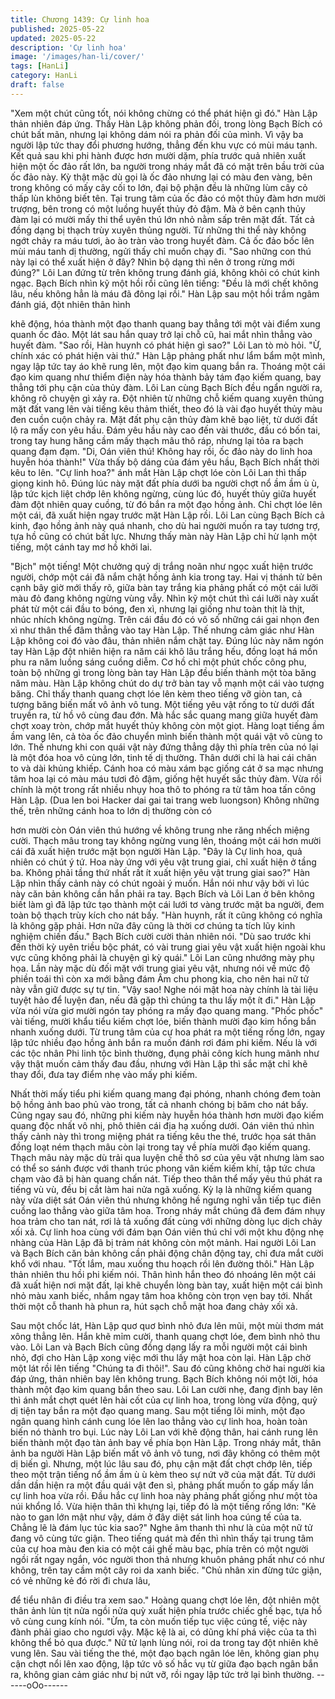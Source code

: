 ```yaml
---
title: Chương 1439: Cự linh hoa
published: 2025-05-22
updated: 2025-05-22
description: 'Cự linh hoa'
image: '/images/han-li/cover/'
tags: [HanLi]
category: HanLi
draft: false
---
```


"Xem một chút cũng tốt, nói không chừng có thể phát hiện gì đó."
Hàn Lập thản nhiên đáp ứng.
Thấy Hàn Lập không phản đối, trong lòng Bạch Bích có chút bất
mãn, nhưng lại không dám nói ra phản đối của mình. Vì vậy ba
người lập tức thay đổi phương hướng, thẳng đến khu vực có mùi
máu tanh.
Kết quả sau khi phi hành được hơn mười dặm, phía trước quả
nhiên xuất hiện một ốc đảo rất lớn, ba người trong nháy mắt đã
có mặt trên bầu trời của ốc đảo này.
Kỳ thật mặc dù gọi là ốc đảo nhưng lại có màu đen vàng, bên
trong không có mấy cây cối to lớn, đại bộ phận đều là những lùm
cây cỏ thấp lùn không biết tên.
Tại trung tâm của ốc đảo có một thủy đàm hơn mười trượng, bên
trong có một luồng huyết thủy đỏ đậm. Mà ở bên cạnh thủy đàm
lại có mười mấy thi thể uyên thú lớn nhỏ nằm sấp trên mặt đất.
Tất cả đồng dạng bị thạch trùy xuyên thủng người.
Từ những thi thể này không ngớt chảy ra máu tươi, ào ào tràn
vào trong huyết đàm. Cả ốc đảo bốc lên mùi máu tanh dị thường,
ngửi thấy chỉ muốn chạy đi.
"Sao những con thú này lại có thể xuất hiện ở đây? Nhìn bộ dạng
thì nên ở trong rừng mới đúng?" Lôi Lan đứng từ trên không trung
đánh giá, không khỏi có chút kinh ngạc.
Bạch Bích nhìn kỹ một hồi rồi cũng lên tiếng: "Đều là mới chết
không lâu, nếu không hẳn là máu đã đông lại rồi."
Hàn Lập sau một hồi trầm ngâm đánh giá, đột nhiên thân hình

khẽ động, hóa thành một đạo thanh quang bay thẳng tới một vài
điểm xung quanh ốc đảo. Một lát sau hắn quay trở lại chỗ cũ, hai
mắt nhìn thẳng vào huyết đàm.
"Sao rồi, Hàn huynh có phát hiện gì sao?" Lôi Lan tò mò hỏi. "Ừ,
chính xác có phát hiện vài thứ." Hàn Lập phảng phất như lẩm
bẩm một mình, ngay lập tức tay áo khẽ rung lên, một đạo kim
quang bắn ra.
Thoáng một cái đạo kim quang như thiểm điện này hóa thành bảy
tám đạo kiếm quang, bay thẳng tới phụ cận của thủy đàm.
Lôi Lan cùng Bạch Bích đều ngẩn người ra, không rõ chuyện gì
xảy ra. Đột nhiên từ những chỗ kiếm quang xuyên thủng mặt đất
vang lên vài tiếng kêu thảm thiết, theo đó là vài đạo huyết thủy
màu đen cuồn cuộn chảy ra. Mặt đất phụ cận thủy đàm khẽ bạo
liệt, từ dưới đất lộ ra mấy con yêu hầu.
Đám yêu hầu này cao đến vài thước, đầu có bốn tai, trong tay
hung hăng cầm mấy thạch mâu thô ráp, nhưng lại tỏa ra bạch
quang đạm đạm. "Di, Oán viên thú! Không hay rồi, ốc đảo này do
linh hoa huyễn hóa thành!" Vừa thấy bộ dáng của đám yêu hầu,
Bạch Bích nhất thời kêu to lên.
"Cự linh hoa?" ánh mắt Hàn Lập chợt lóe còn Lôi Lan thì thấp
giọng kinh hô.
Đúng lúc này mặt đất phía dưới ba người chợt nổ ầm ầm ù ù, lập
tức kịch liệt chớp lên không ngừng, cùng lúc đó, huyết thủy giữa
huyết đàm đột nhiên quay cuồng, từ đó bắn ra một đạo hồng ảnh.
Chỉ chợt lóe lên một cái, đã xuất hiện ngay trước mặt Hàn Lập rồi.
Lôi Lan cùng Bạch Bích cả kinh, đạo hồng ảnh này quá nhanh,
cho dù hai người muốn ra tay tương trợ, tựa hồ cũng có chút bất
lực.
Nhưng thấy màn này Hàn Lập chỉ hừ lạnh một tiếng, một cánh tay
mơ hồ khởi lai.

"Bịch" một tiếng!
Một chưởng quỷ dị trắng noãn như ngọc xuất hiện trước người,
chớp một cái đã nắm chặt hồng ảnh kia trong tay.
Hai vị thánh tử bên cạnh bây giờ mới thấy rõ, giữa bàn tay trắng
kia phảng phất có một cái lưỡi màu đỏ đang không ngừng vùng
vẫy. Nhìn kỹ một chút thì cái lưỡi này xuất phát từ một cái đầu to
bóng, đen xì, nhưng lại giống như toàn thịt là thịt, nhúc nhích
không ngừng.
Trên cái đầu đó có vô số những cái gai nhọn đen xì như thân thể
đâm thẳng vào tay Hàn Lập. Thế nhưng cảm giác như Hàn Lập
không coi đó vào đâu, thản nhiên nắm chặt tay.
Đúng lúc này năm ngón tay Hàn Lập đột nhiên hiện ra năm cái
khô lâu trắng hếu, đồng loạt há mồn phu ra năm luồng sáng
cuồng diễm. Cơ hồ chỉ một phút chốc công phu, toàn bộ những gì
trong lòng bàn tay Hàn Lập đều biến thành một tòa băng năm
màu.
Hàn Lập không chút do dự trở bàn tay vỗ mạnh một cái vào
tượng băng. Chỉ thấy thanh quang chợt lóe lên kèm theo tiếng vỡ
giòn tan, cả tượng băng biến mất vô ảnh vô tung.
Một tiếng yêu vật rống to từ dưới đất truyền ra, từ hồ vô cùng đau
đớn. Mà hắc sắc quang mang giữa huyết đàm chợt xoay tròn,
chớp mắt huyết thủy không còn một giọt. Hàng loạt tiếng ầm ầm
vang lên, cả tòa ốc đảo chuyển mình biến thành một quái vật vô
cùng to lớn. Thế nhưng khi con quái vật này đứng thẳng dậy thì
phía trên của nó lại là một đóa hoa vô cùng lớn, tinh tế dị thường.
Thân dưới chỉ là hai cái chân to và dài khủng khiếp. Cánh hoa có
màu xám bạc giống cát ở sa mạc nhưng tâm hoa lại có màu máu
tươi đỏ đậm, giống hệt huyết sắc thủy đàm. Vừa rồi chính là một
trong rất nhiều nhụy hoa thô to phóng ra từ tâm hoa tấn công Hàn
Lập.
(Dua len boi Hacker dai gai tai trang web luongson)
Không những thế, trên những cánh hoa to lớn dị thường còn có

hơn mười còn Oán viên thú hướng về không trung nhe răng
nhếch miệng cười. Thạch mâu trong tay không ngừng vung lên,
thoáng một cái hơn mười cái đã xuất hiện trước mặt bọn người
Hàn Lập.
"Đây là Cự linh hoa, quả nhiên có chút ý tứ. Hoa này ứng với yêu
vật trung giai, chỉ xuất hiện ở tầng ba. Không phải tầng thứ nhất
rất ít xuất hiện yêu vật trung giai sao?" Hàn Lập nhìn thấy cảnh
này có chút ngoài ý muốn.
Hắn nói như vậy bởi vì lúc này căn bản không cần hắn phải ra tay.
Bạch Bích và Lôi Lan ở bên không biết làm gì đã lập tức tạo
thành một cái lưới tơ vàng trước mặt ba người, đem toàn bộ
thạch trùy kích cho nát bấy. "Hàn huynh, rất ít cũng không có
nghĩa là không gặp phải. Hơn nữa đây cũng là thời cơ chúng ta
tích lũy kinh nghiệm chiến đấu." Bạch Bích cười cười thản nhiên
nói.
"Dù sao trước khi đến thời kỳ uyên triều bộc phát, có vài trung giai
yêu vật xuất hiện ngoài khu vực cũng không phải là chuyện gì kỳ
quái." Lôi Lan cũng nhướng mày phụ họa.
Lần này mặc dù đối mặt với trung giai yêu vật, nhưng nói về mức
độ phiền toái thì còn xa mới bằng đám Âm chu phong kia, cho
nên hai nữ tử này vẫn giữ được sự tự tin.
"Vậy sao! Nghe nói mật hoa này chính là tài liệu tuyệt hảo để
luyện đan, nếu đã gặp thì chúng ta thu lấy một ít đi." Hàn Lập vừa
nói vừa giơ mười ngón tay phóng ra mấy đạo quang mang. "Phốc
phốc" vài tiếng, mười khẩu tiểu kiếm chợt lóe, biến thành mười
đạo kim hồng bắn nhanh xuống dưới.
Từ trung tâm của cự hoa phát ra một tiếng rống lớn, ngay lập tức
nhiều đạo hồng ảnh bắn ra muốn đánh rơi đám phi kiếm.
Nếu là với các tộc nhân Phi linh tộc bình thường, đụng phải công
kích hung mãnh như vậy thật muốn cảm thấy đau đầu, nhưng với
Hàn Lập thì sắc mặt chỉ khẽ thay đổi, đưa tay điểm nhẹ vào mấy
phi kiếm.

Nhất thời mấy tiểu phi kiếm quang mang đại phóng, nhanh chóng
đem toàn bộ hồng ảnh bao phủ vào trong, tất cả nhanh chóng bị
băm cho nát bấy.
Cũng ngay sau đó, những phi kiếm này huyễn hóa thành hơn
mười đạo kiếm quang độc nhất vô nhị, phô thiên cái địa hạ xuống
dưới.
Oán viên thú nhìn thấy cảnh này thì trong miệng phát ra tiếng kêu
the thé, trước họa sát thân đồng loạt ném thạch mâu còn lại trong
tay về phía mười đạo kiếm quang.
Thạch mâu này mặc dù trải qua luyện chế thô sơ của yêu vật
nhưng làm sao có thể so sánh được với thanh trúc phong vân
kiếm kiếm khí, tập tức chưa chạm vào đã bị hàn quang chấn nát.
Tiếp theo thân thể mấy yêu thú phát ra tiếng vù vù, đều bị cắt làm
hai nửa ngã xuống.
Kỳ lạ là những kiếm quang này vừa diệt sát Oán viên thú nhưng
không hề ngưng nghỉ vẫn tiếp tục điên cuồng lao thẳng vào giữa
tâm hoa. Trong nháy mắt chúng đã đem đám nhụy hoa trảm cho
tan nát, rơi lả tả xuống đất cùng với những dòng lục dịch chảy xối
xả.
Cự linh hoa cùng với đám bạn Oán viên thú chỉ với một khu động
nhẹ nhàng của Hàn Lập đã bị trảm nát không còn một mảnh. Hai
người Lôi Lan và Bạch Bích căn bản không cần phải động chân
động tay, chỉ đưa mắt cười khổ với nhau.
"Tốt lắm, mau xuống thu hoạch rồi lên đường thôi." Hàn Lập thản
nhiên thu hồi phi kiếm nói.
Thân hình hắn theo đó nhoáng lên một cái đã xuất hiện nơi mặt
đất, lại khẽ chuyển lòng bàn tay, xuất hiện một cái bình nhỏ màu
xanh biếc, nhắm ngay tâm hoa không còn trọn vẹn bay tới.
Nhất thời một cỗ thanh hà phun ra, hút sạch chỗ mật hoa đang
chảy xối xả.

Sau một chốc lát, Hàn Lập quơ quơ bình nhỏ đưa lên mũi, một
mùi thơm mát xông thẳng lên. Hắn khẽ mỉm cười, thanh quang
chợt lóe, đem bình nhỏ thu vào. Lôi Lan và Bạch Bích cũng đồng
dạng lấy ra mỗi người một cái bình nhỏ, đợi cho Hàn Lập xong
việc mới thu lấy mật hoa còn lại.
Hàn Lập chờ một lát rồi lên tiếng "Chúng ta đi thôi!". Sau đó cũng
không chờ hai người kia đáp ứng, thản nhiên bay lên không
trung. Bạch Bích không nói một lời, hóa thành một đạo kim quang
bắn theo sau.
Lôi Lan cười nhẹ, đang định bay lên thì ánh mắt chợt quét lên hài
cốt của cự linh hoa, trong lòng vừa động, quỷ dị tiện tay bắn ra
một đạo quang mang.
Sau một tiếng lôi minh, một đạo ngân quang hình cánh cung lóe
lên lao thẳng vào cự linh hoa, hoàn toàn biến nó thành tro bụi.
Lúc này Lôi Lan với khẽ động thân, hai cánh rung lên biến thành
một đạo tàn ảnh bay về phía bọn Hàn Lập.
Trong nháy mắt, thân ảnh ba người Hàn Lập biến mất vô ảnh vô
tung, nơi đây không có thêm một dị biến gì.
Nhưng, một lúc lâu sau đó, phụ cận mặt đất chợt chớp lên, tiếp
theo một trận tiếng nổ ầm ầm ù ù kèm theo sự nứt vỡ của mặt
đất. Từ dưới dần dần hiện ra một đầu quái vật đen sì, phảng phất
muốn to gấp mấy lần cự linh hoa vừa rồi.
Đầu hắc cự linh hoa này phảng phất giống như một tòa núi khổng
lồ. Vừa hiện thân thì khựng lại, tiếp đó là một tiếng rống lớn: "Kẻ
nào to gan lớn mật như vậy, dám ở đây diệt sát linh hoa cúng tế
của ta. Chẳng lẽ là đám lục túc kia sao?" Nghe âm thanh thì như
là của một nữ tử đang vô cùng tức giận.
Theo tiếng quát mà đến thì nhìn thấy tại trung tâm của cự hoa
màu đen kia có một cái ghế màu bạc, phía trên có một người ngồi
rất ngay ngắn, vóc người thon thả nhưng khuôn phảng phất như
có như không, trên tay cầm một cây roi da xanh biếc.
"Chủ nhân xin đừng tức giận, có vẻ những kẻ đó rời đi chưa lâu,

để tiểu nhân đi điều tra xem sao." Hoàng quang chợt lóe lên, đột
nhiên một thân ảnh lùn tịt nửa ngồi nửa quỳ xuất hiện phía trước
chiếc ghế bạc, tựa hồ vô cùng cung kính nói.
"Ừm, ta còn muốn tiếp tục việc cúng tế, việc này đành phải giao
cho ngươi vậy. Mặc kệ là ai, có dũng khí phá việc của ta thì không
thể bỏ qua được." Nữ tử lạnh lùng nói, roi da trong tay đột nhiên
khẽ vung lên.
Sau vài tiếng the thé, một đạo bạch ngân lóe lên, không gian phụ
cận chợt nổi lên xao động, lập tức vô số hắc vụ từ giữa đạo bạch
ngân bắn ra, không gian cảm giác như bị nứt vỡ, rồi ngay lập tức
trở lại bình thường.
------oOo------
